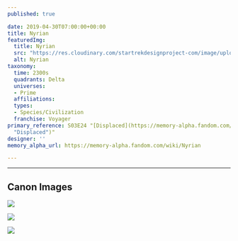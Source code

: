```yaml
---
published: true

date: 2019-04-30T07:00:00+00:00
title: Nyrian
featuredImg:
  title: Nyrian
  src: "https://res.cloudinary.com/startrekdesignproject-com/image/upload/v1556661495/Nyrian.png"
  alt: Nyrian
taxonomy:
  time: 2300s
  quadrants: Delta
  universes:
  - Prime
  affiliations:
  types:
  - Species/Civilization
  franchise: Voyager
primary_reference: S03E24 "[Displaced](https://memory-alpha.fandom.com/wiki/Displaced
  "Displaced")"
designer: ''
memory_alpha_url: https://memory-alpha.fandom.com/wiki/Nyrian

---
```

___
## Canon Images

![](https://res.cloudinary.com/startrekdesignproject-com/image/upload/v1556661495/Nyrian_3x24_Displaced_2.jpg)

![](https://res.cloudinary.com/startrekdesignproject-com/image/upload/v1556661495/Nyrian_3x24_Displaced_3.jpg)

![](https://res.cloudinary.com/startrekdesignproject-com/image/upload/v1556661495/Nyrian_3x24_Displaced_5.jpg)